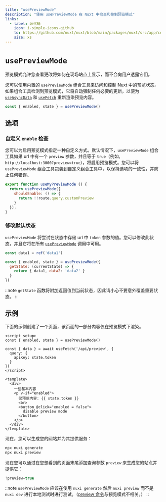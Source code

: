 ```yaml
---
title: "usePreviewMode"
description: "使用 usePreviewMode 在 Nuxt 中检查和控制预览模式"
links:
  - label: 源代码
    icon: i-simple-icons-github
    to: https://github.com/nuxt/nuxt/blob/main/packages/nuxt/src/app/composables/preview.ts
    size: xs
---
```


# `usePreviewMode`

预览模式允许您查看更改将如何在现场站点上显示，而不会向用户透露它们。

您可以使用内置的 `usePreviewMode` 组合工具来访问和控制 Nuxt 中的预览状态。如果组合工具检测到预览模式，它将自动强制任何必要的更新，以便为 [`useAsyncData`](/docs/api/composables/use-async-data) 和 [`useFetch`](/docs/api/composables/use-fetch) 重新渲染预览内容。

```js
const { enabled, state } = usePreviewMode()
```

## 选项

### 自定义 `enable` 检查

您可以为启用预览模式指定一种自定义方式。默认情况下，`usePreviewMode` 组合工具如果 url 中有一个 `preview` 参数，并且等于 `true`（例如，`http://localhost:3000?preview=true`），将启用预览模式。您可以将 `usePreviewMode` 组合工具包装到自定义组合工具中，以保持选项的一致性，并防止任何错误。

```js
export function useMyPreviewMode () {
  return usePreviewMode({
    shouldEnable: () => {
      return !!route.query.customPreview
    }
  });
}
```

### 修改默认状态

`usePreviewMode` 将尝试在状态中存储 url 中 `token` 参数的值。您可以修改此状态，并且它将在所有 [`usePreviewMode`](/docs/api/composables/use-preview-mode) 调用中可用。

```js
const data1 = ref('data1')

const { enabled, state } = usePreviewMode({
  getState: (currentState) => {
    return { data1, data2: 'data2' }
  }
})
```

::note
`getState` 函数将附加返回值到当前状态，因此请小心不要意外覆盖重要状态。
::

## 示例

下面的示例创建了一个页面，该页面的一部分内容仅在预览模式下渲染。

```vue [pages/some-page.vue]
<script setup>
const { enabled, state } = usePreviewMode()

const { data } = await useFetch('/api/preview', {
  query: {
    apiKey: state.token
  }
})
</script>

<template>
  <div>
    一些基本内容
    <p v-if="enabled">
      仅预览内容: {{ state.token }}
      <br>
      <button @click="enabled = false">
        disable preview mode
      </button>
    </p>
  </div>
</template>
```

现在，您可以生成您的网站并为其提供服务：

```bash [Terminal]
npx nuxi generate
npx nuxi preview
```

现在您可以通过在您想看到的页面末尾添加查询参数 `preview` 来生成您的站点并提供它：

```js
?preview=true
```

::note
`usePreviewMode` 应该在使用 `nuxi generate` 然后 `nuxi preview` 而不是 `nuxi dev` 进行本地测试时进行测试。（[preview 命令](/docs/api/commands/preview)与预览模式不相关。）
::
